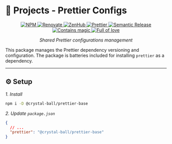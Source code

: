 # 🔮 Projects - Prettier Configs

<p align="center">
  <a href="https://www.npmjs.com/package/@crystal-ball/prettier-base">
    <img src="https://img.shields.io/npm/v/@crystal-ball/prettier-base.svg?style=flat-square" alt="NPM">
  </a>
  <a href="https://renovatebot.com/">
    <img src="https://img.shields.io/badge/Renovate-enabled-32c3c2.svg" alt="Renovate" />
  </a>
  <a href="https://github.com/crystal-ball/prettier-base#zenhub">
    <img src="https://img.shields.io/badge/shipping_faster_with-ZenHub-5e60ba.svg?style=flat-square" alt="ZenHub" />
  </a>
  <a href="https://prettier.io/">
    <img src="https://img.shields.io/badge/styled_with-prettier-ff69b4.svg" alt="Prettier">
  </a>
  <a href="https://semantic-release.gitbook.io">
    <img src="https://img.shields.io/badge/%20%20%F0%9F%93%A6%F0%9F%9A%80-semantic_release-e10079.svg" alt="Semantic Release">
  </a>
  <br />
  <a href="https://github.com/crystal-ball">
    <img src="https://img.shields.io/badge/%F0%9F%94%AE%E2%9C%A8-contains_magic-D831D7.svg" alt="Contains magic"/>
  </a>
  <a href="https://github.com/crystal-ball/crystal-ball.github.io">
    <img src="https://img.shields.io/badge/%F0%9F%92%96%F0%9F%8C%88-full_of_love-F5499E.svg" alt="Full of love"/>
  </a>
</p>

<p align="center">
  <em>Shared Prettier configurations management</em>
</p>

This package manages the Prettier dependency versioning and configuration. The
package is batteries included for installing `prettier` as a dependency.

---

## ⚙️ Setup

_1. Install_

```sh
npm i -D @crystal-ball/prettier-base
```

_2. Update `package.json`_

```json
{
  // ...
  "prettier": "@crystal-ball/prettier-base"
}
```
